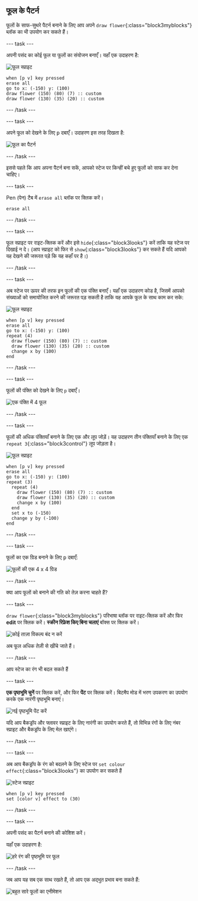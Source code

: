 ## फूल के पैटर्न

फूलों के साफ-सुथरे पैटर्न बनाने के लिए आप अपने `draw flower`{:class="block3myblocks"} ब्लॉक का भी उपयोग कर सकते हैं।

--- task ---

अपनी पसंद का कोई फूल या फूलों का संयोजन बनाएँ। यहाँ एक उदाहरण है:

![फूल स्प्राइट](images/flower-sprite.png)

```blocks3
when [p v] key pressed
erase all
go to x: (-150) y: (100)
draw flower (150) (80) (7) :: custom
draw flower (130) (35) (20) :: custom
```

--- /task ---

--- task ---

अपने फूल को देखने के लिए <kbd>p</kbd> दबाएँ। उदाहरण इस तरह दिखता है:

![फूल का पैटर्न](images/flower-for-pattern-example.png)

--- /task ---

इससे पहले कि आप अपना पैटर्न बना सकें, आपको स्टेज पर किन्हीं बचे हुए फूलों को साफ कर देना चाहिए।

--- task ---

Pen (पेन) टैब में `erase all` ब्लॉक पर क्लिक करें।

```blocks3
erase all
```

--- /task ---

--- task ---

फूल स्प्राइट पर राइट-क्लिक करें और इसे `hide`{:class="block3looks"} करें ताकि यह स्टेज पर दिखाई न दे। (आप स्प्राइट को फिर से `show`{:class="block3looks"} कर सकते हैं यदि आपको यह देखने की जरूरत पड़े कि यह कहाँ पर है।)

--- /task ---

--- task ---

अब स्टेज पर ऊपर की तरफ इन फूलों की एक पंक्ति बनाएँ। यहाँ एक उदाहरण कोड है, जिसमें आपको संख्याओं को समायोजित करने की जरूरत पड़ सकती है ताकि यह आपके फूल के साथ काम कर सके:

![फूल स्प्राइट](images/flower-sprite.png)

```blocks3
when [p v] key pressed
erase all
go to x: (-150) y: (100)
repeat (4) 
  draw flower (150) (80) (7) :: custom
  draw flower (130) (35) (20) :: custom
  change x by (100)
end
```

--- /task ---

--- task ---

फूलों की पंक्ति को देखने के लिए `p` दबाएँ।

![एक पंक्ति में 4 फूल](images/flower-pattern-row-example.png)

--- /task ---

--- task ---

फूलों की अधिक पंक्तियाँ बनाने के लिए एक और लूप जोड़ें। यह उदाहरण तीन पंक्तियाँ बनाने के लिए एक `repeat 3`{:class="block3control"} लूप जोड़ता है।

![फूल स्प्राइट](images/flower-sprite.png)

```blocks3
when [p v] key pressed
erase all
go to x: (-150) y: (100)
repeat (3) 
  repeat (4) 
    draw flower (150) (80) (7) :: custom
    draw flower (130) (35) (20) :: custom
    change x by (100)
  end
  set x to (-150)
  change y by (-100)
end
```

--- /task ---

--- task ---

फूलों का एक ग्रिड बनाने के लिए <kbd>p</kbd> दबाएँ:

![फूलों की एक 4 x 4 ग्रिड](images/flower-pattern-rows-example.png)

--- /task ---

क्या आप फूलों को बनाने की गति को तेज़ करना चाहते हैं?

--- task ---

`draw flower`{:class="block3myblocks"} परिभाषा ब्लॉक पर राइट-क्लिक करें और फिर **edit** पर क्लिक करें। **स्क्रीन रिफ्रेश किए बिना चलाएं** बॉक्स पर क्लिक करें।

![कोई ताज़ा विकल्प बंद न करें](images/flower-no-refresh.png)

अब फूल अधिक तेज़ी से खींचे जाते हैं।

--- /task ---

आप स्टेज का रंग भी बदल सकते हैं

--- task ---

**एक पृष्ठभूमि चुनें** पर क्लिक करें, और फिर **पेंट** पर क्लिक करें। बिटमैप मोड में भरण उपकरण का उपयोग करके एक नारंगी पृष्ठभूमि बनाएं।

![नई पृष्ठभूमि पेंट करें](images/flower-orange-backdrop.png)

यदि आप बैकड्रॉप और फ्लावर स्प्राइट के लिए नारंगी का उपयोग करते हैं, तो विभिन्न रंगों के लिए नंबर स्प्राइट और बैकड्रॉप के लिए मेल खाएंगे।

--- /task ---

--- task ---

अब आप बैकड्रॉप के रंग को बदलने के लिए स्टेज पर `set colour effect`{:class="block3looks"} का उपयोग कर सकते हैं

![स्टेज स्प्राइट](images/stage-sprite.png)

```blocks3
when [p v] key pressed
set [color v] effect to (30)
```

--- /task ---

--- task ---

अपनी पसंद का पैटर्न बनाने की कोशिश करें।

यहाँ एक उदाहरण है:

![हरे रंग की पृष्ठभूमि पर फूल](images/flower-pattern-background.png)

--- /task ---

जब आप यह सब एक साथ रखते हैं, तो आप एक अद्भुत प्रभाव बना सकते हैं:

![बहुत सारे फूलों का एनीमेशन](images/flower-gen-example.gif)